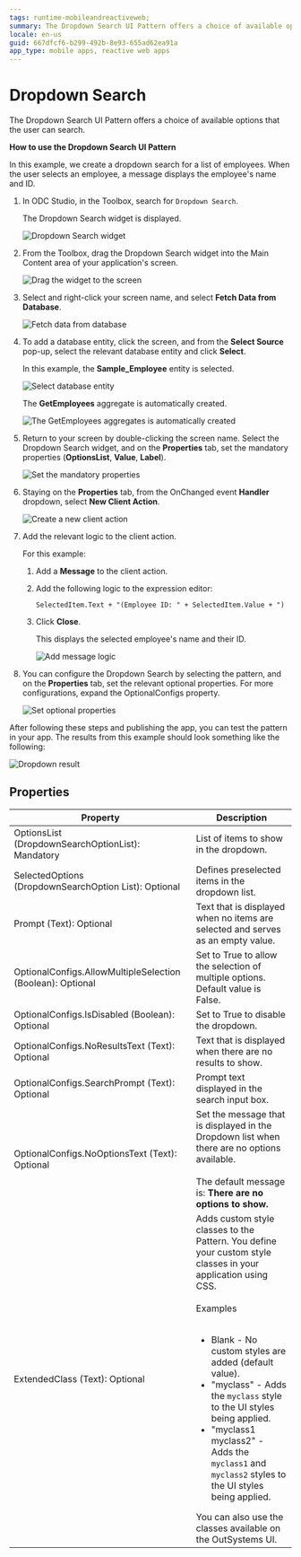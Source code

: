 ```yaml
---
tags: runtime-mobileandreactiveweb;
summary: The Dropdown Search UI Pattern offers a choice of available options that the user can search.
locale: en-us
guid: 667dfcf6-b299-492b-8e93-655ad62ea91a
app_type: mobile apps, reactive web apps
---
```


# Dropdown Search

The Dropdown Search UI Pattern offers a choice of available options that the user can search. 

**How to use the Dropdown Search UI Pattern**

In this example, we create a dropdown search for a list of employees. When the user selects an employee, a message displays the employee's  name and ID.

1. In ODC Studio, in the Toolbox, search for `Dropdown Search`.

    The Dropdown Search widget is displayed.

    ![Dropdown Search widget](<images/dropdownsearch-widget-ss.png>)

1. From the Toolbox, drag the Dropdown Search widget into the Main Content area of your application's screen.

    ![Drag the widget to the screen](<images/dropdownsearch-drag-ss.png>)

1. Select and right-click your screen name, and select **Fetch Data from Database**.

    ![Fetch data from database](<images/dropdownsearch-fetch-ss.png>)

1. To add a database entity, click the screen, and from the **Select Source** pop-up, select the relevant database entity and click **Select**.

    In this example, the **Sample_Employee** entity is selected. 

    ![Select database entity](<images/dropdownsearch-source-ss.png>)

    The **GetEmployees** aggregate is automatically created.

    ![The GetEmployees aggregates is automatically created](<images/dropdownsearch-aggregate-ss.png>)

1. Return to your screen by double-clicking the screen name. Select the Dropdown Search widget, and on the **Properties** tab, set the mandatory properties (**OptionsList**, **Value**, **Label**).

    ![Set the mandatory properties](<images/dropdownsearch-logic-ss.png>)

1. Staying on the **Properties** tab, from the OnChanged event **Handler** dropdown, select **New Client Action**.

    ![Create a new client action](<images/dropdownsearch-handler-ss.png>)

1. Add the relevant logic to the client action. 

    For this example:
    1. Add a **Message** to the client action.
    1. Add the following logic to the expression editor:

        `SelectedItem.Text + "(Employee ID: " + SelectedItem.Value + ")`

    1. Click **Close**. 
    
        This displays the selected employee's name and their ID.

        ![Add message logic](<images/dropdownsearch-message-ss.png>)

1. You can configure the Dropdown Search by selecting the pattern, and on the **Properties** tab, set the relevant optional properties. For more configurations, expand the OptionalConfigs property.

    ![Set optional properties](<images/dropdownsearch-properties-ss.png>)

After following these steps and publishing the app, you can test the pattern in your app. The results from this example should look something like the following:

![Dropdown result](<images/dropdownsearch-result.png>)

## Properties

| Property                                                   | Description                                                                                                                                                                                                                                                                                                                                                                                                                                                                                                                                                                                                                        |
|------------------------------------------------------------|------------------------------------------------------------------------------------------------------------------------------------------------------------------------------------------------------------------------------------------------------------------------------------------------------------------------------------------------------------------------------------------------------------------------------------------------------------------------------------------------------------------------------------------------------------------------------------------------------------------------------------|
| OptionsList (DropdownSearchOptionList): Mandatory          | List of items to show in the dropdown.                                                                                                                                                                                                                                                                                                                                                                                                                                                                                                                                                                                             |
| SelectedOptions (DropdownSearchOption List): Optional      | Defines preselected items in the dropdown list.                                                                                                                                                                                                                                                                                                                                                                                                                                                                                                                                                                                    |
| Prompt (Text): Optional                                    | Text that is displayed when no items are selected and serves as an empty value.                                                                                                                                                                                                                                                                                                                                                                                                                                                                                                                                                    |
| OptionalConfigs.AllowMultipleSelection (Boolean): Optional | Set to True to allow the selection of multiple options. Default value is False.                                                                                                                                                                                                                                                                                                                                                                                                                                                                                                                                                    |
| OptionalConfigs.IsDisabled (Boolean): Optional             | Set to True to disable the dropdown.                                                                                                                                                                                                                                                                                                                                                                                                                                                                                                                                                                                               |
| OptionalConfigs.NoResultsText (Text): Optional             | Text that is displayed when there are no results to show.                                                                                                                                                                                                                                                                                                                                                                                                                                                                                                                                                                          |
| OptionalConfigs.SearchPrompt (Text): Optional              | Prompt text displayed in the search input box.                                                                                                                                                                                                                                                                                                                                                                                                                                                                                                                                                                                     |
| OptionalConfigs.NoOptionsText (Text): Optional | Set the message that is displayed in the Dropdown list when there are no options available.<br/><br/>The default message is: **There are no options to show.** |
| ExtendedClass (Text): Optional                             | Adds custom style classes to the Pattern. You define your custom style classes in your application using CSS.<br/><br/>Examples<br/><br/> <ul><li>Blank - No custom styles are added (default value).</li><li>"myclass" - Adds the ``myclass`` style to the UI styles being applied.</li><li>"myclass1 myclass2" - Adds the ``myclass1`` and ``myclass2`` styles to the UI styles being applied.</li></ul>You can also use the classes available on the OutSystems UI. |
